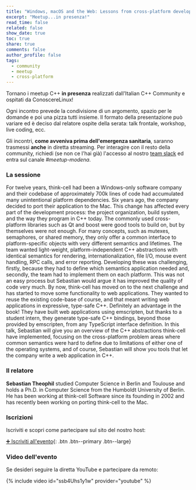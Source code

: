 ```yaml
---
title: "Windows, macOS and the Web: Lessons from cross-platform development"
excerpt: "Meetup...in presenza!"
read_time: false
related: false
show_date: true
toc: true
share: true
comments: false
author_profile: false
tags:
  - community
  - meetup
  - cross-platform
---
```


Tornano i meetup C++ **in presenza** realizzati dall'Italian C++ Community e ospitati da ConoscereLinux!

Ogni incontro prevede la condivisione di un argomento, spazio per le domande e poi una pizza tutti insieme.
Il formato della presentazione può variare ed è deciso dal relatore ospite della serata: talk frontale, workshop, live coding, ecc.

Gli incontri, **come avveniva prima dell'emergenza sanitaria**, saranno trasmessi **anche** in diretta streaming. Per interagire con il resto della community, richiedi (se non ce l'hai già) l'accesso al nostro [team slack](https://italiancpp.org/join) ed entra sul canale *#meetup-modena*.

### La sessione

For twelve years, think-cell had been a Windows-only software company and their codebase of approximately 700k lines of code had accumulated many unintentional platform dependencies. Six years ago, the company decided to port their application to the Mac. This change has affected every part of the development process: the project organization, build system, and the way they program in C++ today. The commonly used cross-platform libraries such as Qt and boost were good tools to build on, but by themselves were not enough. For many concepts, such as mutexes, semaphores, or shared memory, they only offer a common interface to platform-specific objects with very different semantics and lifetimes. The team wanted light-weight, platform-independent C++ abstractions with identical semantics for rendering, internationalization, file I/O, mouse event handling, RPC calls, and error reporting. Developing these was challenging, firstly, because they had to define which semantics application needed and, secondly, the team had to implement them on each platform. This was not an easy process but Sebastian would argue it has improved the quality of code very much. By now, think-cell has moved on to the next challenge and has started to move some functionality to web applications. They wanted to reuse the existing code-base of course, and that meant writing web applications in expressive, type-safe C++. Definitely an advantage in the book! They have built web applications using emscripten, but thanks to a student intern, they generate type-safe C++ bindings, beyond those provided by emscripten, from any TypeScript interface definition. In this talk, Sebastian will give you an overview of the C++ abstractions think-cell have implemented, focusing on the cross-platform problem areas where common semantics were hard to define due to limitations of either one of the operating systems, and of course, Sebastian will show you tools that let the company write a web application in C++.

### Il relatore

**Sebastian Theophil** studied Computer Science in Berlin and Toulouse and holds a Ph.D. in Computer Science from the Humboldt University of Berlin. He has been working at think-cell Software since its founding in 2002 and has recently been working on porting think-cell to the Mac.

### Iscrizioni

Iscriviti e scopri come partecipare sul sito del nostro host:

[➕ Iscriviti all'evento](https://conoscerelinux.org/courses/meetupcpp_1121/){: .btn .btn--primary .btn--large}

### Video dell'evento

Se desideri seguire la diretta YouTube e partecipare da remoto:

{% include video id="ssb4Uhs1y1w" provider="youtube" %}
